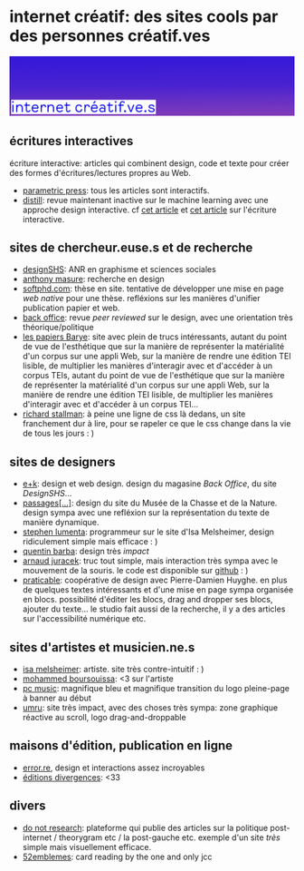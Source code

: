 # internet créatif: des sites cools par des personnes créatif.ves

![bannière](./img/banner.png)

## écritures interactives

écriture interactive: articles qui combinent design, code et texte pour créer des formes
d'écritures/lectures propres au Web.
- [parametric press](https://parametric.press/): tous les articles sont interactifs.
- [distill](https://distill.pub/): revue maintenant inactive sur le machine learning avec
  une approche design interactive. cf [cet article](https://distill.pub/) et 
  [cet article](https://distill.pub/2020/communicating-with-interactive-articles/)
  sur l'écriture interactive.

## sites de chercheur.euse.s et de recherche

- [designSHS](https://laboratoire-graphique.fr/): ANR en graphisme et sciences sociales
- [anthony masure](https://www.anthonymasure.com/): recherche en design
- [softphd.com](http://www.softphd.com/): thèse en site. tentative de développer une mise en page
  *web native* pour une thèse. refléxions sur les manières d'unifier publication papier et web.
- [back office](http://www.revue-backoffice.com/): revue *peer reviewed* sur le design, avec une
  orientation très théorique/politique
- [les papiers Barye](https://barye.inha.fr/): site avec plein de trucs intéressants, autant du point
  de vue de l'esthétique que sur la manière de représenter la matérialité d'un corpus sur une appli Web,
  sur la manière de rendre une édition TEI lisible, de multiplier les manières d'interagir avec et
  d'accéder à un corpus TEIs, autant du point
  de vue de l'esthétique que sur la manière de représenter la matérialité d'un corpus sur une appli Web,
  sur la manière de rendre une édition TEI lisible, de multiplier les manières d'interagir avec et
  d'accéder à un corpus TEI...
- [richard stallman](https://stallman.org/): à peine une ligne de css là dedans, un site franchement
  dur à lire, pour se rapeler ce que le css change dans la vie de tous les jours : )

## sites de designers
- [e+k](http://www.e-k.fr/): design et web design. design du magasine *Back Office*, du site *DesignSHS*...
- [passages[...]](https://passages.site/): design du site du Musée de la Chasse et de la Nature. design sympa
  avec une refléxion sur la représentation du texte de manière dynamique.
- [stephen lumenta](https://stephenlumenta.com/): programmeur sur le site d'Isa Melsheimer, design ridiculement 
  simple mais efficace : )
- [quentin barba](https://quentinbarba.fr/): design très *impact*
- [arnaud juracek](https://arnaudjuracek.fr/): truc tout simple, mais interaction très sympa avec le mouvement
  de la souris. le code est disponible sur [github](https://github.com/arnaudjuracek/www-arnaudjuracek) : )
- [praticable](https://praticable.fr/): coopérative de design avec Pierre-Damien Huyghe. en plus de quelques textes
  intéressants et d'une mise en page sympa organisée en blocs. possibilité d'éditer les blocs, drag and dropper ses 
  blocs, ajouter du texte... le studio fait aussi de la recherche, il y a des articles sur l'accessibilité numérique
  etc.

## sites d'artistes et musicien.ne.s

- [isa melsheimer](https://isamelsheimer.com/): artiste. site très contre-intuitif : )
- [mohammed boursouissa](https://www.mohamedbourouissa.com/): <3 sur l'artiste 
- [pc music](https://pcmusic.info/): magnifique bleu et magnifique transition du logo pleine-page à banner au début
- [umru](https://umru.dj/): site très impact, avec des choses très sympa: zone graphique réactive au
  scroll, logo drag-and-droppable

## maisons d'édition, publication en ligne

- [error.re](https://www.error.re), design et interactions assez incroyables
- [éditions divergences](https://www.editionsdivergences.com/): <33

## divers

- [do not research](https://donotresearch.net/): plateforme qui publie des articles sur la politique
  post-internet / theorygram etc / la post-gauche etc. exemple d'un site *très* simple mais visuellement
  efficace.
- [52emblemes](http://46.226.106.57/52emblemes/): card reading by the one and only jcc

